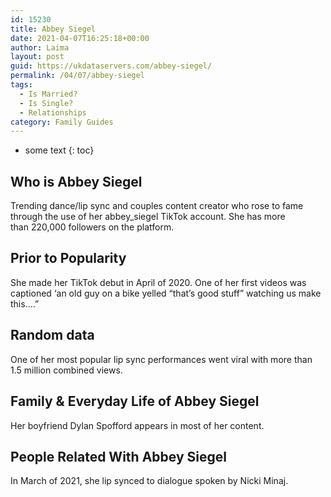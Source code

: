 ```yaml
---
id: 15230
title: Abbey Siegel
date: 2021-04-07T16:25:18+00:00
author: Laima
layout: post
guid: https://ukdataservers.com/abbey-siegel/
permalink: /04/07/abbey-siegel
tags:
  - Is Married?
  - Is Single?
  - Relationships
category: Family Guides
---
```


* some text
{: toc}


## Who is Abbey Siegel
                  
                  
                  
Trending dance/lip sync and couples content creator who rose to fame through the use of her abbey_siegel TikTok account. She has more than 220,000 followers on the platform.
                  
              
            
              
            
                
                
                
## Prior to Popularity
                  
                  
                  
She made her TikTok debut in April of 2020. One of her first videos was captioned &#8216;an old guy on a bike yelled &#8220;that&#8217;s good stuff&#8221; watching us make this&#8230;.&#8221;
                  
              
            
              
            
                
                
                
## Random data
                  
                  
                  
One of her most popular lip sync performances went viral with more than 1.5 million combined views.
                  
              
            
              
            
                
                
                
## Family & Everyday Life of Abbey Siegel
                  
                  
                  
Her boyfriend Dylan Spofford appears in most of her content. 
                  
              
            
              
            
                
                
                
## People Related With Abbey Siegel
                  
                  
                  
In March of 2021, she lip synced to dialogue spoken by Nicki Minaj. 
                  
              
            
              
            
                
              
            
              
              
            
            
              
            
          
          
          